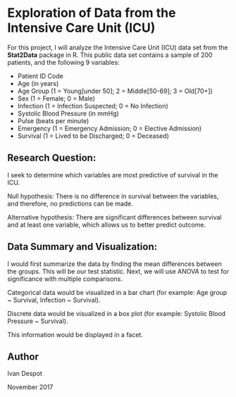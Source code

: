 # Exploration of Data from the Intensive Care Unit (ICU)

  For this project, I will analyze the Intensive Care Unit (ICU) data set from the **Stat2Data** package in R. This public data set contains a sample of 200 patients, and the following 9 variables:

  * Patient ID Code
  * Age (in years)
  * Age Group (1 = Young[under 50]; 2 = Middle[50-69]; 3 = Old[70+])
  * Sex (1 = Female; 0 = Male)
  * Infection (1 = Infection Suspected; 0 = No Infection)
  * Systolic Blood Pressure (in mmHg)
  * Pulse (beats per minute)
  * Emergency (1 = Emergency Admission; 0 = Elective Admission)
  * Survival (1 = Lived to be Discharged; 0 = Deceased)

## Research Question:

I seek to determine which variables  are most predictive of survival in the ICU.

Null hypothesis: There is no difference in survival between the variables, and therefore, no predictions can be made.

Alternative hypothesis: There are significant differences between survival and at least one variable, which allows us to better predict outcome.

## Data Summary and Visualization:

I would first summarize the data by finding the mean differences between the groups. This will be our test statistic. Next, we will use ANOVA to test for significance with multiple comparisons.

Categorical data would be visualized in a bar chart (for example: Age group ~ Survival, Infection ~ Survival).

Discrete data would be visualized in a box plot (for example: Systolic Blood Pressure ~ Survival).

This information would be displayed in a facet.

## Author

Ivan Despot

November 2017
